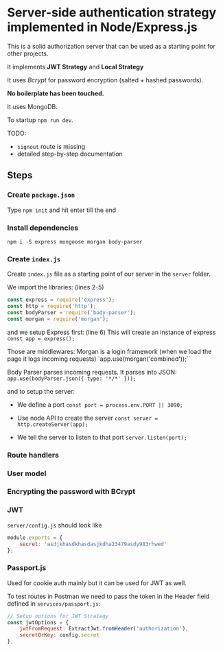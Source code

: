 # Server-side authentication strategy implemented in Node/Express.js

This is a solid authorization server that can be used as a starting point for other projects.

It implements **JWT Strategy** and **Local Strategy**

It uses _Bcrypt_ for password encryption (salted + hashed passwords).

**No boilerplate has been touched.**

It uses MongoDB.

To startup `npm run dev`.

TODO:

- `signout` route is missing
- detailed step-by-step documentation

## Steps

### Create `package.json`

Type `npm init` and hit enter till the end

### Install dependencies

`npm i -S express mongoose morgan body-parser`


### Create `index.js`

Create `index.js` file as a starting point of our server in the `server` folder.

We import the libraries:
(lines 2-5)
```js
const express = require('express');
const http = require('http');
const bodyParser = require('body-parser');
const morgan = require('morgan');
```

and we setup Express first:
(line 6)
This will create an instance of express `const app = express();`

Those are middlewares:
Morgan is a login framework (when we load the page it logs incoming requests)
`app.use(morgan('combined'));``

Body Parser parses incoming requests. It parses into JSON:
`app.use(bodyParser.json({ type: '*/*' }));`


and to setup the server:

- We define a port `const port = process.env.PORT || 3090;`

- Use node API to create the server `const server = http.createServer(app);`

- We tell the server to listen to that port `server.listen(port);`

### Route handlers

### User model

### Encrypting the password with BCrypt

### JWT

`server/config.js` should look like

```js
module.exports = {
    secret: 'asdjkhasdkhasdasjkdha23479asdy983rhwed'
};
```

### Passport.js
Used for cookie auth mainly but it can be used for JWT as well.

To test routes in Postman we need to pass the token in the Header field defined in `services/passport.js`:

```js
// Setup options for JWT Strategy
const jwtOptions = {
    jwtFromRequest: ExtractJwt.fromHeader('authorization'),
    secretOrKey: config.secret
};
```
